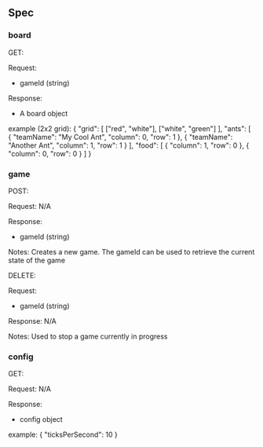 ## Spec

### board

GET:

Request:
- gameId (string)

Response:
- A board object

example (2x2 grid):
{
    "grid": [
        ["red", "white"],
        ["white", "green"]
    ],
    "ants": [
        { 
            "teamName": "My Cool Ant",
            "column": 0,
            "row": 1
        },
        {
            "teamName": "Another Ant",
            "column": 1,
            "row": 1
        }
    ],
    "food": [
        {
            "column": 1,
            "row": 0
        },
        {
            "column": 0,
            "row": 0
        }
    ]
}

### game

POST:

Request:
N/A

Response:
- gameId (string)

Notes:
Creates a new game. The gameId can be used to retrieve the current state of the game

DELETE:

Request:
- gameId (string)

Response:
N/A

Notes:
Used to stop a game currently in progress

### config

GET:

Request:
N/A

Response:
- config object

example:
{
    "ticksPerSecond": 10
}